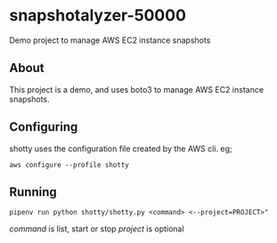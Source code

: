 # snapshotalyzer-50000

Demo project to manage AWS EC2 instance snapshots

## About

This project is a demo, and uses boto3 to manage AWS EC2 instance snapshots.

## Configuring

shotty uses the configuration file created by the AWS cli. eg;

`aws configure --profile shotty`

## Running

`pipenv run python shotty/shotty.py <command> <--project=PROJECT>"`

*command* is list, start or stop
*project* is optional
